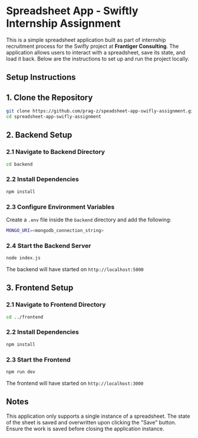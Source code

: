 # **Spreadsheet App - Swiftly Internship Assignment**

This is a simple spreadsheet application built as part of internship recruitment process for the Swifly project at **Frantiger Consulting**. The application allows users to interact with a spreadsheet, save its state, and load it back. Below are the instructions to set up and run the project locally.

## **Setup Instructions** 

## **1. Clone the Repository**  
```sh
git clone https://github.com/prag-z/speadsheet-app-swifly-assignment.git
cd spreadsheet-app-swifly-assignment
```

## **2. Backend Setup**

### **2.1 Navigate to Backend Directory**
```sh
cd backend
```

### **2.2 Install Dependencies**
```sh
npm install
```

### **2.3 Configure Environment Variables**
Create a `.env` file inside the `backend` directory and add the following:
```sh
MONGO_URI=<mongodb_connection_string>
```

### **2.4 Start the Backend Server**
```sh
node index.js
```

The backend will have started on `http://localhost:5000`


## **3. Frontend Setup**

### **2.1 Navigate to Frontend Directory**
```sh
cd ../frontend
```

### **2.2 Install Dependencies**
```sh
npm install
```

### **2.3 Start the Frontend**
```sh
npm run dev
```

The frontend will have started on `http://localhost:3000`



## **Notes**
This application only supports a single instance of a spreadsheet. The state of the sheet is saved and overwritten upon clicking the "Save" button. Ensure the work is saved before closing the application instance.



